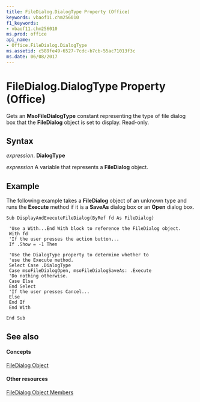 ```yaml
---
title: FileDialog.DialogType Property (Office)
keywords: vbaof11.chm256010
f1_keywords:
- vbaof11.chm256010
ms.prod: office
api_name:
- Office.FileDialog.DialogType
ms.assetid: c589fe49-6527-7cdc-b7cb-55ac71013f3c
ms.date: 06/08/2017
---
```



# FileDialog.DialogType Property (Office)

Gets an **MsoFileDialogType** constant representing the type of file dialog box that the **FileDialog** object is set to display. Read-only.


## Syntax

 _expression_. **DialogType**

 _expression_ A variable that represents a **FileDialog** object.


## Example

The following example takes a **FileDialog** object of an unknown type and runs the **Execute** method if it is a **SaveAs** dialog box or an **Open** dialog box.


```
Sub DisplayAndExecuteFileDialog(ByRef fd As FileDialog) 
 
 'Use a With...End With block to reference the FileDialog object. 
 With fd 
 'If the user presses the action button... 
 If .Show = -1 Then 
 
 'Use the DialogType property to determine whether to 
 'use the Execute method. 
 Select Case .DialogType 
 Case msoFileDialogOpen, msoFileDialogSaveAs: .Execute 
 'Do nothing otherwise. 
 Case Else 
 End Select 
 'If the user presses Cancel... 
 Else 
 End If 
 End With 
 
End Sub
```


## See also


#### Concepts


[FileDialog Object](filedialog-object-office.md)
#### Other resources


[FileDialog Object Members](filedialog-members-office.md)

